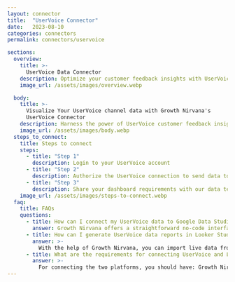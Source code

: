 ```yaml
---
layout: connector
title:  "UserVoice Connector"
date:   2023-08-10
categories: connectors
permalink: connectors/uservoice

sections:
  overview:
    title: >-
      UserVoice Data Connector
    description: Optimize your customer feedback insights with UserVoice integration. Seamlessly merge customer feedback data from UserVoice with Looker Studio's analytical capabilities, unlocking insights that shape customer satisfaction strategies, feedback analysis, and operational excellence.
    image_url: /assets/images/overview.webp

  body:
    title: >-
      Visualize Your UserVoice channel data with Growth Nirvana's
      UserVoice Connector
    description: Harness the power of UserVoice customer feedback insights integrated into Looker Studio for strategic feedback management decisions.
    image_url: /assets/images/body.webp
  steps_to_connect:
    title: Steps to connect
    steps:
      - title: "Step 1"
        description: Login to your UserVoice account
      - title: "Step 2"
        description: Authorize the UserVoice connection to send data to Growth Nirvana
      - title: "Step 3"
        description: Share your dashboard requirements with our data team. We will build the report for you.
    image_url: /assets/images/steps-to-connect.webp
  faq:
    title: FAQs
    questions:
      - title: How can I connect my UserVoice data to Google Data Studio/Looker Studio?
        answer: Growth Nirvana offers a straightforward no-code interface to connect to UserVoice data sources.
      - title: How can I generate UserVoice data reports in Looker Studio?
        answer: >-
          With the help of Growth Nirvana, you can import live data from UserVoice into Looker Studio. These data can be viewed in charts, tables, and dashboards to generate branded reports that can be shared instantly.
      - title: What are the requirements for connecting UserVoice and Looker Studio?
        answer: >-
          For connecting the two platforms, you should have: Growth Nirvana Account and UserVoice Ads Account
---
```

